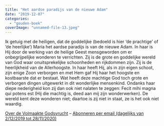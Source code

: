 ```yaml
---
title: "Het aardse paradijs van de nieuwe Adam"
date: "2019-12-07"
categories: 
  - "gouden-boek"
coverImage: "unnamed-file-13.jpeg"
---
```


Ik getuig met de heiligen, dat de goddelijke (bedoeld is hier ‘de prachtige’ of ‘de heerlijke’) Maria het aardse paradijs is van de nieuwe Adam. In haar is Hij door de werking van de heilige Geest mensgeworden om er onbegrijpelijke wonderen te verrichten. Zij is de grote en goddelijke wereld van God waar onuitsprekelijke schoonheden en rijkdommen zijn. Zij is de heerlijkheid van de Allerhoogste. In haar heeft Hij, als in zijn eigen schoot, zijn enige Zoon verborgen en met Hem gaf Hij haar het hoogste en kostbaarste dat er bestaat. Wat heeft deze machtige God toch grote en verborgen dingen uitgewerkt in dit wonderlijke mensenkind. Ondanks haar diepe nederigheid kon zij dan ook niet nalaten te zeggen: Fecit mihi magna qui potens est (Hij die machtig is, deed aan mij zijn wonderwerken). De wereld kent deze wonderen niet; daartoe is zij niet in staat, ze is het ook niet waardig.

[Over de Volmaakte Godsvrucht](/blog/een-jaar-lang-volmaakte-godsvrucht/) – [Abonneren per email (dagelijks van 2/12/2019 tot 28/11/2020)](http://eepurl.com/9RKvX)
